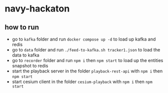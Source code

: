 # navy-hackaton

## how to run

* go to `kafka` folder and run `docker compose up -d` to load up kafka and redis
* go to `data` folder and run  `./feed-to-kafka.sh tracker1.json` to load the data to kafka
* go to `recorder` folder and run `npm i` then `npm start` to load up the entities snapshot to redis
* start the playback server in the folder `playback-rest-api` with `npm i` then `npm start`
* start cesium client in the folder `cesium-playback` with `npm i` then `npm start`